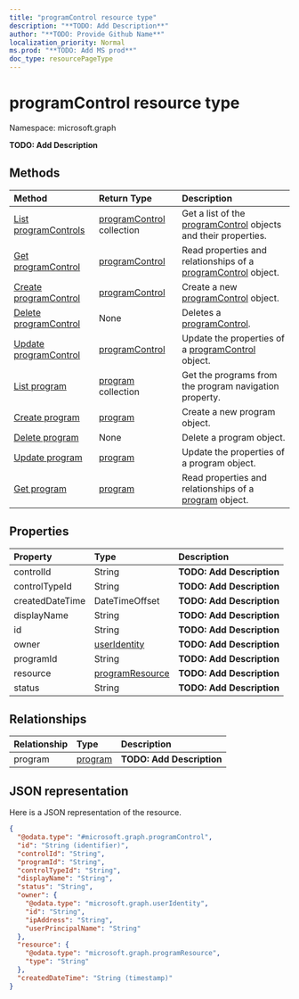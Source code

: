 ```yaml
---
title: "programControl resource type"
description: "**TODO: Add Description**"
author: "**TODO: Provide Github Name**"
localization_priority: Normal
ms.prod: "**TODO: Add MS prod**"
doc_type: resourcePageType
---
```


# programControl resource type


Namespace: microsoft.graph

**TODO: Add Description**

## Methods
|Method|Return Type|Description|
|:---|:---|:---|
|[List programControls](../api/programcontrol-list.md)|[programControl](../resources/programcontrol.md) collection|Get a list of the [programControl](../resources/programcontrol.md) objects and their properties.|
|[Get programControl](../api/programcontrol-get.md)|[programControl](../resources/programcontrol.md)|Read properties and relationships of a [programControl](../resources/programcontrol.md) object.|
|[Create programControl](../api/programcontrol-post-programcontrols.md)|[programControl](../resources/programcontrol.md)|Create a new [programControl](../resources/programcontrol.md) object.|
|[Delete programControl](../api/programcontrol-delete.md)|None|Deletes a [programControl](../resources/programcontrol.md).|
|[Update programControl](../api/programcontrol-update.md)|[programControl](../resources/programcontrol.md)|Update the properties of a [programControl](../resources/programcontrol.md) object.|
|[List program](../api/programcontrol-list-program.md)|[program](../resources/program.md) collection|Get the programs from the program navigation property.|
|[Create program](../api/programcontrol-post-program.md)|[program](../resources/program.md)|Create a new program object.|
|[Delete program](../api/programcontrol-delete-program.md)|None|Delete a program object.|
|[Update program](../api/programcontrol-update-program.md)|[program](../resources/program.md)|Update the properties of a program object.|
|[Get program](../api/program-get.md)|[program](../resources/program.md)|Read properties and relationships of a [program](../resources/program.md) object.|

## Properties
|Property|Type|Description|
|:---|:---|:---|
|controlId|String|**TODO: Add Description**|
|controlTypeId|String|**TODO: Add Description**|
|createdDateTime|DateTimeOffset|**TODO: Add Description**|
|displayName|String|**TODO: Add Description**|
|id|String|**TODO: Add Description**|
|owner|[userIdentity](../resources/useridentity.md)|**TODO: Add Description**|
|programId|String|**TODO: Add Description**|
|resource|[programResource](../resources/programresource.md)|**TODO: Add Description**|
|status|String|**TODO: Add Description**|

## Relationships
|Relationship|Type|Description|
|:---|:---|:---|
|program|[program](../resources/program.md)|**TODO: Add Description**|

## JSON representation
Here is a JSON representation of the resource.
<!-- {
  "blockType": "resource",
  "keyProperty": "id",
  "@odata.type": "microsoft.graph.programControl",
  "baseType": "",
  "openType": false
}
-->
``` json
{
  "@odata.type": "#microsoft.graph.programControl",
  "id": "String (identifier)",
  "controlId": "String",
  "programId": "String",
  "controlTypeId": "String",
  "displayName": "String",
  "status": "String",
  "owner": {
    "@odata.type": "microsoft.graph.userIdentity",
    "id": "String",
    "ipAddress": "String",
    "userPrincipalName": "String"
  },
  "resource": {
    "@odata.type": "microsoft.graph.programResource",
    "type": "String"
  },
  "createdDateTime": "String (timestamp)"
}
```

